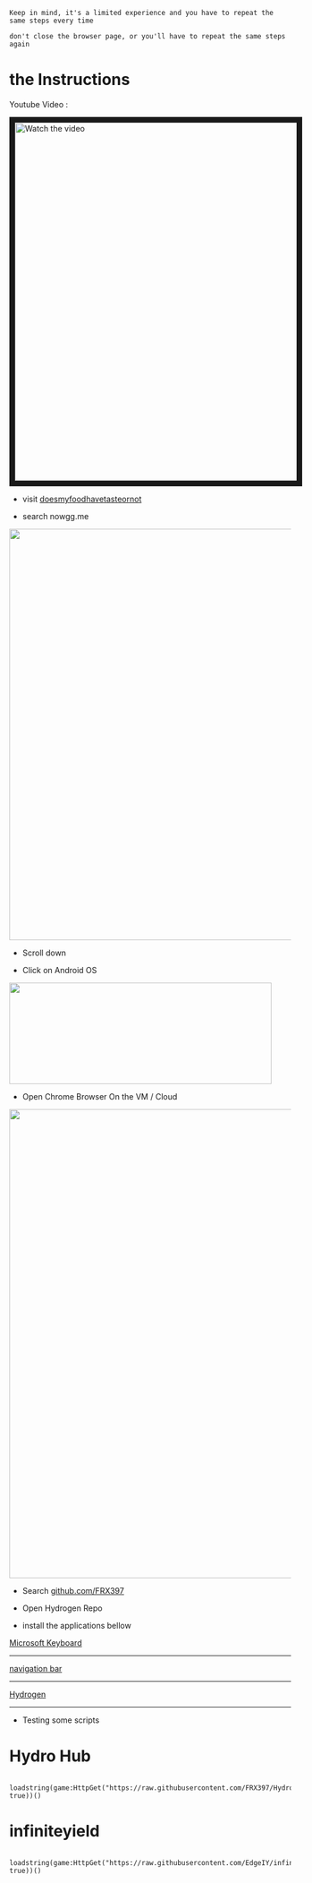 ```Keep in mind, it's a limited experience and you have to repeat the same steps every time```

```don't close the browser page, or you'll have to repeat the same steps again```

# the Instructions

 Youtube Video :

 <a href="https://m.youtube.com/watch?v=fNIYh9PHGSk&feature=youtu.be" target="_blank">

 <img src="https://img.youtube.com/vi/fNIYh9PHGSk/sddefault.jpg" alt="Watch the video" width="640" border="10" />

</a>

 

* visit [doesmyfoodhavetasteornot](https://doesmyfoodhavetasteornot.com)

* search nowgg.me

<img src="https://cdn.discordapp.com/attachments/1082498673474293799/1082499036071874610/Screenshot_20230307_050352.jpg" width="735" >

* Scroll down

* Click on Android OS

<img src="https://cdn.discordapp.com/attachments/1082498673474293799/1082499105579872296/Screenshot_20230307_050454.jpg" width="469" height="181">

* Open Chrome Browser On the VM / Cloud

<img src="https://cdn.discordapp.com/attachments/1082498673474293799/1082499131668451378/Screenshot_20230307_050952.jpg" width="838" >

* Search [github.com/FRX397](https://github.com/FRX397/Hydrogen) 

* Open Hydrogen Repo

* install the applications bellow

[Microsoft Keyboard](https://d.apkpure.com/b/APK/com.touchtype.swiftkey?version=latest) 

---------

[navigation bar](https://d.apkpure.com/b/APK/nu.nav.bar?version=latest)

---------

[Hydrogen](https://linkvertise.com/514008/hydrogen-download/1)

---------

* Testing some scripts

#  Hydro Hub

```

loadstring(game:HttpGet("https://raw.githubusercontent.com/FRX397/Hydrohub/main/Hydro_hub", true))()

```

# infiniteyield

```

loadstring(game:HttpGet("https://raw.githubusercontent.com/EdgeIY/infiniteyield/master/source", true))() 

```
